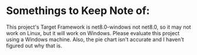 # Somethings to Keep Note of:
This project's Target Framework is net8.0-windows not net8.0, so it may not work on Linux, but it will work on Windows. Please evaluate this project using a Windows machine.
Also, the pie chart isn't accurate and I haven't figured out why that is.